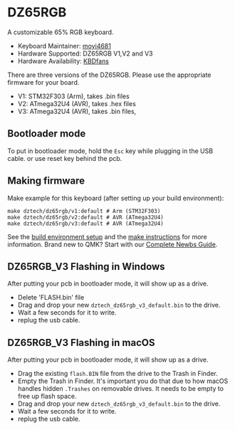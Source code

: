 # DZ65RGB

A customizable 65% RGB keyboard.

* Keyboard Maintainer: [moyi4681](https://github.com/moyi4681)
* Hardware Supported: DZ65RGB V1,V2 and V3
* Hardware Availability: [KBDfans](https://kbdfans.com/)

There are three versions of the DZ65RGB. Please use the appropriate firmware for your board.

* V1: STM32F303 (Arm), takes .bin files
* V2: ATmega32U4 (AVR), takes .hex files
* V3: ATmega32U4 (AVR), takes .bin files, 

## Bootloader mode

To put in bootloader mode, hold the `Esc` key while plugging in the USB cable. or use reset key behind the pcb.

## Making firmware

Make example for this keyboard (after setting up your build environment):

    make dztech/dz65rgb/v1:default # Arm (STM32F303)
    make dztech/dz65rgb/v2:default # AVR (ATmega32U4)
    make dztech/dz65rgb/v3:default # AVR (ATmega32U4)

See the [build environment setup](https://docs.qmk.fm/#/getting_started_build_tools) and the [make instructions](https://docs.qmk.fm/#/getting_started_make_guide) for more information. Brand new to QMK? Start with our [Complete Newbs Guide](https://docs.qmk.fm/#/newbs).

## DZ65RGB_V3 Flashing in Windows

After putting your pcb in bootloader mode, it will show up as a drive.

* Delete 'FLASH.bin' file
* Drag and drop your new `dztech_dz65rgb_v3_default.bin` to the drive.
* Wait a few seconds for it to write. 
* replug the usb cable.

## DZ65RGB_V3 Flashing in macOS

After putting your pcb in bootloader mode, it will show up as a drive.

* Drag the existing `flash.BIN` file from the drive to the Trash in Finder.
* Empty the Trash in Finder. It's important you do that due to how macOS handles hidden `.Trashes` on removable drives. It needs to be empty to free up flash space.
* Drag and drop your new `dztech_dz65rgb_v3_default.bin` to the drive.
* Wait a few seconds for it to write. 
* replug the usb cable.

